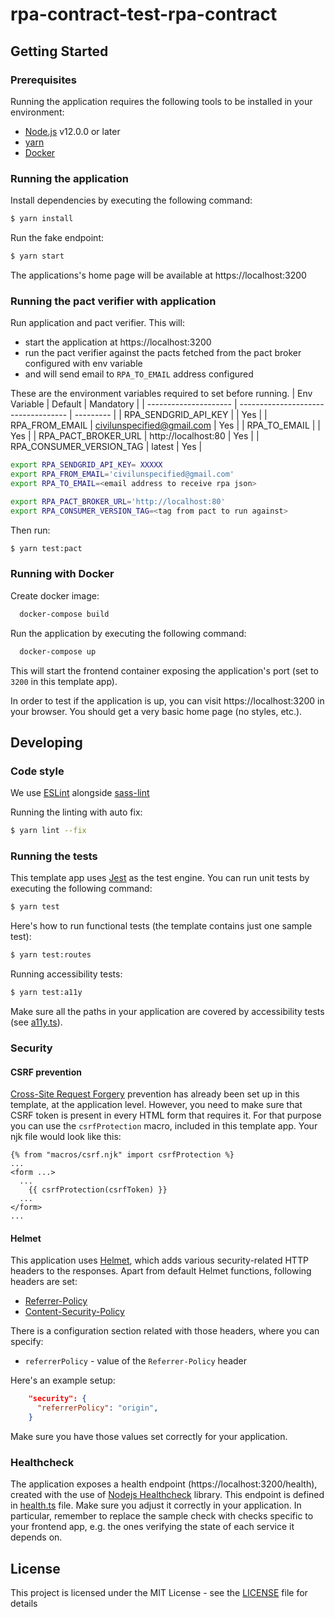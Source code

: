 # rpa-contract-test-rpa-contract

## Getting Started

### Prerequisites

Running the application requires the following tools to be installed in your environment:

  * [Node.js](https://nodejs.org/) v12.0.0 or later
  * [yarn](https://yarnpkg.com/)
  * [Docker](https://www.docker.com)

### Running the application

Install dependencies by executing the following command:

 ```bash
$ yarn install
 ```

Run the fake endpoint:

```bash
$ yarn start
```
The applications's home page will be available at https://localhost:3200

### Running the pact verifier with application

Run application and pact verifier. This will:
 * start the application at https://localhost:3200
 * run the pact verifier against the pacts fetched from the pact broker configured with env variable
 * and will send email to `RPA_TO_EMAIL` address configured

These are the environment variables required to set before running.
| Env Variable             | Default                             | Mandatory |
| ---------------------    | ----------------------------------- | --------- |
| RPA_SENDGRID_API_KEY     |                                     |    Yes    |
| RPA_FROM_EMAIL           |   civilunspecified@gmail.com        |    Yes    |
| RPA_TO_EMAIL             |                                     |    Yes    |
| RPA_PACT_BROKER_URL      |   http://localhost:80               |    Yes    |
| RPA_CONSUMER_VERSION_TAG |   latest                            |    Yes    |

```bash
export RPA_SENDGRID_API_KEY= XXXXX
export RPA_FROM_EMAIL='civilunspecified@gmail.com'
export RPA_TO_EMAIL=<email address to receive rpa json>

export RPA_PACT_BROKER_URL='http://localhost:80'
export RPA_CONSUMER_VERSION_TAG=<tag from pact to run against>
```

Then run:
```bash
$ yarn test:pact
```
### Running with Docker

Create docker image:

```bash
  docker-compose build
```

Run the application by executing the following command:

```bash
  docker-compose up
```

This will start the frontend container exposing the application's port
(set to `3200` in this template app).

In order to test if the application is up, you can visit https://localhost:3200 in your browser.
You should get a very basic home page (no styles, etc.).

## Developing

### Code style

We use [ESLint](https://github.com/typescript-eslint/typescript-eslint)
alongside [sass-lint](https://github.com/sasstools/sass-lint)

Running the linting with auto fix:
```bash
$ yarn lint --fix
```

### Running the tests

This template app uses [Jest](https://jestjs.io//) as the test engine. You can run unit tests by executing
the following command:

```bash
$ yarn test
```

Here's how to run functional tests (the template contains just one sample test):

```bash
$ yarn test:routes
```

Running accessibility tests:

```bash
$ yarn test:a11y
```

Make sure all the paths in your application are covered by accessibility tests (see [a11y.ts](src/test/a11y/a11y.ts)).

### Security

#### CSRF prevention

[Cross-Site Request Forgery](https://github.com/pillarjs/understanding-csrf) prevention has already been
set up in this template, at the application level. However, you need to make sure that CSRF token
is present in every HTML form that requires it. For that purpose you can use the `csrfProtection` macro,
included in this template app. Your njk file would look like this:

```
{% from "macros/csrf.njk" import csrfProtection %}
...
<form ...>
  ...
    {{ csrfProtection(csrfToken) }}
  ...
</form>
...
```

#### Helmet

This application uses [Helmet](https://helmetjs.github.io/), which adds various security-related HTTP headers
to the responses. Apart from default Helmet functions, following headers are set:

* [Referrer-Policy](https://helmetjs.github.io/docs/referrer-policy/)
* [Content-Security-Policy](https://helmetjs.github.io/docs/csp/)

There is a configuration section related with those headers, where you can specify:
* `referrerPolicy` - value of the `Referrer-Policy` header


Here's an example setup:

```json
    "security": {
      "referrerPolicy": "origin",
    }
```

Make sure you have those values set correctly for your application.

### Healthcheck

The application exposes a health endpoint (https://localhost:3200/health), created with the use of
[Nodejs Healthcheck](https://github.com/hmcts/nodejs-healthcheck) library. This endpoint is defined
in [health.ts](src/main/routes/health.ts) file. Make sure you adjust it correctly in your application.
In particular, remember to replace the sample check with checks specific to your frontend app,
e.g. the ones verifying the state of each service it depends on.

## License

This project is licensed under the MIT License - see the [LICENSE](LICENSE) file for details
